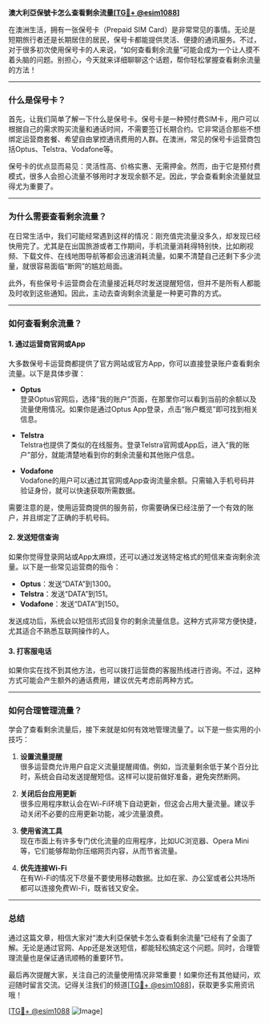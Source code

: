 **澳大利亞保號卡怎么查看剩余流量[[TG💪+ @esim1088](https://t.me/s/esim1088)]**

在澳洲生活，拥有一张保号卡（Prepaid SIM Card）是非常常见的事情。无论是短期旅行者还是长期居住的居民，保号卡都能提供灵活、便捷的通讯服务。不过，对于很多初次使用保号卡的人来说，“如何查看剩余流量”可能会成为一个让人摸不着头脑的问题。别担心，今天就来详细聊聊这个话题，帮你轻松掌握查看剩余流量的方法！

---

### **什么是保号卡？**
首先，让我们简单了解一下什么是保号卡。保号卡是一种预付费SIM卡，用户可以根据自己的需求购买流量和通话时间，不需要签订长期合约。它非常适合那些不想绑定运营商套餐、希望自由掌控通讯费用的人群。在澳洲，常见的保号卡运营商包括Optus、Telstra、Vodafone等。

保号卡的优点显而易见：灵活性高、价格实惠、无需押金。然而，由于它是预付费模式，很多人会担心流量不够用时才发现余额不足。因此，学会查看剩余流量就显得尤为重要了。

---

### **为什么需要查看剩余流量？**
在日常生活中，我们可能经常遇到这样的情况：刚充值完流量没多久，却发现已经快用完了。尤其是在出国旅游或者工作期间，手机流量消耗得特别快，比如刷视频、下载文件、在线地图导航等都会迅速消耗流量。如果不清楚自己还剩下多少流量，就很容易面临“断网”的尴尬局面。

此外，有些保号卡运营商会在流量接近耗尽时发送提醒短信，但并不是所有人都能及时收到这些通知。因此，主动去查询剩余流量是一种更可靠的方式。

---

### **如何查看剩余流量？**

#### **1. 通过运营商官网或App**
大多数保号卡运营商都提供了官方网站或官方App，你可以直接登录账户查看剩余流量。以下是具体步骤：

- **Optus**  
  登录Optus官网后，选择“我的账户”页面，在那里你可以看到当前的余额以及流量使用情况。如果你是通过Optus App登录，点击“账户概览”即可找到相关信息。

- **Telstra**  
  Telstra也提供了类似的在线服务。登录Telstra官网或App后，进入“我的账户”部分，就能清楚地看到你的剩余流量和其他账户信息。

- **Vodafone**  
  Vodafone的用户可以通过其官网或App查询流量余额。只需输入手机号码并验证身份，就可以快速获取所需数据。

需要注意的是，使用运营商提供的服务前，你需要确保已经注册了一个有效的账户，并且绑定了正确的手机号码。

#### **2. 发送短信查询**
如果你觉得登录网站或App太麻烦，还可以通过发送特定格式的短信来查询剩余流量。以下是一些常见运营商的指令：

- **Optus**：发送“DATA”到1300。
- **Telstra**：发送“DATA”到151。
- **Vodafone**：发送“DATA”到150。

发送成功后，系统会以短信形式回复你的剩余流量信息。这种方式非常方便快捷，尤其适合不熟悉互联网操作的人。

#### **3. 打客服电话**
如果你实在找不到其他方法，也可以拨打运营商的客服热线进行咨询。不过，这种方式可能会产生额外的通话费用，建议优先考虑前两种方式。

---

### **如何合理管理流量？**
学会了查看剩余流量后，接下来就是如何有效地管理流量了。以下是一些实用的小技巧：

1. **设置流量提醒**  
   很多运营商允许用户自定义流量提醒阈值。例如，当流量剩余低于某个百分比时，系统会自动发送提醒短信。这样可以提前做好准备，避免突然断网。

2. **关闭后台应用更新**  
   很多应用程序默认会在Wi-Fi环境下自动更新，但这会占用大量流量。建议手动关闭不必要的应用更新功能，减少流量浪费。

3. **使用省流工具**  
   现在市面上有许多专门优化流量的应用程序，比如UC浏览器、Opera Mini等，它们能够帮助你压缩网页内容，从而节省流量。

4. **优先连接Wi-Fi**  
   在有Wi-Fi的情况下尽量不要使用移动数据。比如在家、办公室或者公共场所都可以连接免费Wi-Fi，既省钱又安全。

---

### **总结**
通过这篇文章，相信大家对“澳大利亞保號卡怎么查看剩余流量”已经有了全面了解。无论是通过官网、App还是发送短信，都能轻松搞定这个问题。同时，合理管理流量也是保证通讯顺畅的重要环节。

最后再次提醒大家，关注自己的流量使用情况非常重要！如果你还有其他疑问，欢迎随时留言交流。记得关注我们的频道[[TG💪+ @esim1088](https://t.me/s/esim1088)]，获取更多实用资讯哦！

[[TG💪+ @esim1088](https://t.me/s/esim1088) ![Image](https://i.postimg.cc/4NQfJmqS/Snipaste-2025-05-13-00-14-12.png)]
